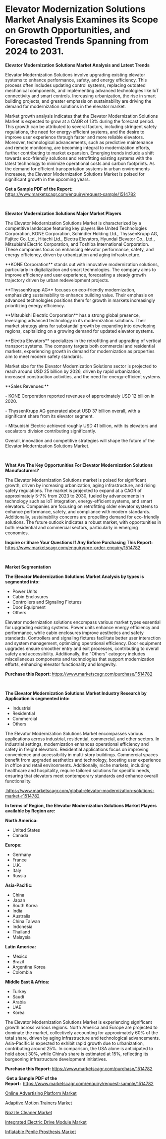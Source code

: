 <p><h1>Elevator Modernization Solutions Market Analysis Examines its Scope on Growth Opportunities, and Forecasted Trends Spanning from 2024 to 2031.</h1></p><p><strong>Elevator Modernization Solutions Market Analysis and Latest Trends</strong></p>
<p><p>Elevator Modernization Solutions involve upgrading existing elevator systems to enhance performance, safety, and energy efficiency. This process often includes updating control systems, replacing outdated mechanical components, and implementing advanced technologies like IoT connectivity and smart controls. Increasing urbanization, the rise in smart building projects, and greater emphasis on sustainability are driving the demand for modernization solutions in the elevator market.</p><p>Market growth analysis indicates that the Elevator Modernization Solutions Market is expected to grow at a CAGR of 13% during the forecast period. This growth can be attributed to several factors, including stringent safety regulations, the need for energy-efficient systems, and the desire to improve user experience through faster and more reliable elevators. Moreover, technological advancements, such as predictive maintenance and remote monitoring, are becoming integral to modernization efforts, further contributing to market expansion. Emerging trends include a shift towards eco-friendly solutions and retrofitting existing systems with the latest technology to minimize operational costs and carbon footprints. As the demand for efficient transportation systems in urban environments increases, the Elevator Modernization Solutions Market is poised for significant growth in the upcoming years.</p></p>
<p><strong>Get a Sample PDF of the Report:&nbsp;</strong> <a href="https://www.marketscagr.com/enquiry/request-sample/1514782?utm_campaign=1684&utm_medium=2&utm_source=Github&utm_content=ia&utm_term=27102024&utm_id=elevator-modernization-solutions">https://www.marketscagr.com/enquiry/request-sample/1514782</a></p>
<p>&nbsp;</p>
<p><strong>Elevator Modernization Solutions Major Market Players</strong></p>
<p><p>The Elevator Modernization Solutions Market is characterized by a competitive landscape featuring key players like United Technologies Corporation, KONE Corporation, Schindler Holding Ltd., ThyssenKrupp AG, Fujitec Co. Ltd., Hitachi Ltd., Electra Elevators, Hyundai Elevator Co., Ltd., Mitsubishi Electric Corporation, and Toshiba International Corporation. These companies focus on enhancing elevator performance, safety, and energy efficiency, driven by urbanization and aging infrastructure.</p><p>**KONE Corporation** stands out with innovative modernization solutions, particularly in digitalization and smart technologies. The company aims to improve efficiency and user experience, forecasting a steady growth trajectory driven by urban redevelopment projects.</p><p>**ThyssenKrupp AG** focuses on eco-friendly modernization, emphasizing sustainability to enhance building value. Their emphasis on advanced technologies positions them for growth in markets increasingly prioritizing energy efficiency.</p><p>**Mitsubishi Electric Corporation** has a strong global presence, leveraging advanced technology in its modernization solutions. Their market strategy aims for substantial growth by expanding into developing regions, capitalizing on a growing demand for updated elevator systems.</p><p>**Electra Elevators** specializes in the retrofitting and upgrading of vertical transport systems. The company targets both commercial and residential markets, experiencing growth in demand for modernization as properties aim to meet modern safety standards.</p><p>Market size for the Elevator Modernization Solutions sector is projected to reach around USD 25 billion by 2026, driven by rapid urbanization, increased construction activities, and the need for energy-efficient systems. </p><p>**Sales Revenues:** </p><p>- KONE Corporation reported revenues of approximately USD 12 billion in 2020.</p><p>- ThyssenKrupp AG generated about USD 37 billion overall, with a significant share from its elevator segment.</p><p>- Mitsubishi Electric achieved roughly USD 41 billion, with its elevators and escalators division contributing significantly.</p><p>Overall, innovation and competitive strategies will shape the future of the Elevator Modernization Solutions Market.</p></p>
<p>&nbsp;</p>
<p><strong>What Are The Key Opportunities For Elevator Modernization Solutions Manufacturers?</strong></p>
<p><p>The Elevator Modernization Solutions market is poised for significant growth, driven by increasing urbanization, aging infrastructure, and rising safety regulations. The market is projected to expand at a CAGR of approximately 5-7% from 2023 to 2030, fueled by advancements in technology such as IoT integration, energy-efficient systems, and smart elevators. Companies are focusing on retrofitting older elevator systems to enhance performance, safety, and compliance with modern standards. Additionally, sustainability concerns are propelling demand for eco-friendly solutions. The future outlook indicates a robust market, with opportunities in both residential and commercial sectors, particularly in emerging economies.</p></p>
<p><strong>Inquire or Share Your Questions If Any Before Purchasing This Report:</strong> <a href="https://www.marketscagr.com/enquiry/pre-order-enquiry/1514782?utm_campaign=1684&utm_medium=2&utm_source=Github&utm_content=ia&utm_term=27102024&utm_id=elevator-modernization-solutions">https://www.marketscagr.com/enquiry/pre-order-enquiry/1514782</a></p>
<p>&nbsp;</p>
<p><strong>Market Segmentation</strong></p>
<p><strong>The Elevator Modernization Solutions Market Analysis by types is segmented into:</strong></p>
<p><ul><li>Power Units</li><li>Cabin Enclosures</li><li>Controllers and Signaling Fixtures</li><li>Door Equipment</li><li>Others</li></ul></p>
<p><p>Elevator modernization solutions encompass various market types essential for upgrading existing systems. Power units enhance energy efficiency and performance, while cabin enclosures improve aesthetics and safety standards. Controllers and signaling fixtures facilitate better user interaction and system management, optimizing operational efficiency. Door equipment upgrades ensure smoother entry and exit processes, contributing to overall safety and accessibility. Additionally, the "Others" category includes miscellaneous components and technologies that support modernization efforts, enhancing elevator functionality and longevity.</p></p>
<p><strong>Purchase this Report:&nbsp;</strong><a href="https://www.marketscagr.com/purchase/1514782?utm_campaign=1684&utm_medium=2&utm_source=Github&utm_content=ia&utm_term=27102024&utm_id=elevator-modernization-solutions">https://www.marketscagr.com/purchase/1514782</a></p>
<p>&nbsp;</p>
<p><strong>The Elevator Modernization Solutions Market Industry Research by Application is segmented into:</strong></p>
<p><ul><li>Industrial</li><li>Residential</li><li>Commercial</li><li>Others</li></ul></p>
<p><p>The Elevator Modernization Solutions Market encompasses various applications across industrial, residential, commercial, and other sectors. In industrial settings, modernization enhances operational efficiency and safety in freight elevators. Residential applications focus on improving convenience and accessibility in multi-story buildings. Commercial spaces benefit from upgraded aesthetics and technology, boosting user experience in office and retail environments. Additionally, niche markets, including healthcare and hospitality, require tailored solutions for specific needs, ensuring that elevators meet contemporary standards and enhance overall functionality.</p></p>
<p><a href="https://www.marketscagr.com/global-elevator-modernization-solutions-market-r1514782?utm_campaign=1684&utm_medium=2&utm_source=Github&utm_content=ia&utm_term=27102024&utm_id=elevator-modernization-solutions">&nbsp;https://www.marketscagr.com/global-elevator-modernization-solutions-market-r1514782</a></p>
<p><strong>In terms of Region, the Elevator Modernization Solutions Market Players available by Region are:</strong></p>
<p>
    <p> <strong> North America: </strong>
        <ul>
            <li>United States</li>
            <li>Canada</li>
        </ul>
        </p> 
    <p> <strong> Europe: </strong>
        <ul>
            <li>Germany</li>
            <li>France</li>
            <li>U.K.</li>
            <li>Italy</li>
            <li>Russia</li>
        </ul>
        </p> 
    <p> <strong> Asia-Pacific: </strong>
        <ul>
            <li>China</li>
            <li>Japan</li>
            <li>South Korea</li>
            <li>India</li>
            <li>Australia</li>
            <li>China Taiwan</li>
            <li>Indonesia</li>
            <li>Thailand</li>
            <li>Malaysia</li>
        </ul>
        </p> 
    <p> <strong> Latin America: </strong>
        <ul>
            <li>Mexico</li>
            <li>Brazil</li>
            <li>Argentina Korea</li>
            <li>Colombia</li>
        </ul>
        </p> 
    <p> <strong> Middle East & Africa: </strong>
        <ul>
            <li>Turkey</li>
            <li>Saudi</li>
            <li>Arabia</li>
            <li>UAE</li>
            <li>Korea</li>
        </ul>
    </p>
    </p>
<p><p>The Elevator Modernization Solutions Market is experiencing significant growth across various regions. North America and Europe are projected to dominate the market, collectively accounting for approximately 60% of the total share, driven by aging infrastructure and technological advancements. Asia-Pacific is expected to exhibit rapid growth due to urbanization, contributing around 25%. In comparison, the USA alone is anticipated to hold about 30%, while China’s share is estimated at 15%, reflecting its burgeoning infrastructure development initiatives.</p></p>
<p><strong>Purchase this Report: </strong><a href="https://www.marketscagr.com/purchase/1514782?utm_campaign=1684&utm_medium=2&utm_source=Github&utm_content=ia&utm_term=27102024&utm_id=elevator-modernization-solutions">https://www.marketscagr.com/purchase/1514782</a></p>
<p>&nbsp;<strong>Get a Sample PDF of the Report:&nbsp;&nbsp;</strong><a href="https://www.marketscagr.com/enquiry/request-sample/1514782?utm_campaign=1684&utm_medium=2&utm_source=Github&utm_content=ia&utm_term=27102024&utm_id=elevator-modernization-solutions">https://www.marketscagr.com/enquiry/request-sample/1514782</a></p>
<p><strong></strong></p>
<p><p><a href="https://www.linkedin.com/pulse/online-advertising-platform-market-growth-outlook-from-qqhtc?utm_campaign=1684&utm_medium=2&utm_source=Github&utm_content=ia&utm_term=27102024&utm_id=elevator-modernization-solutions">Online Advertising Platform Market</a></p><p><a href="https://www.linkedin.com/pulse/adaptive-motion-trainers-market-outlook-complete-industry-pgfsc?utm_campaign=1684&utm_medium=2&utm_source=Github&utm_content=ia&utm_term=27102024&utm_id=elevator-modernization-solutions">Adaptive Motion Trainers Market</a></p><p><a href="https://www.linkedin.com/pulse/nozzle-cleaner-mosaic-piecing-together-global-market-dynamics-xqtuf?utm_campaign=1684&utm_medium=2&utm_source=Github&utm_content=ia&utm_term=27102024&utm_id=elevator-modernization-solutions">Nozzle Cleaner Market</a></p><p><a href="https://github.com/gailasejs/Market-Research-Report-List-1/blob/main/integrated-electric-drive-module-market.md?utm_campaign=1684&utm_medium=2&utm_source=Github&utm_content=ia&utm_term=27102024&utm_id=elevator-modernization-solutions">Integrated Electric Drive Module Market</a></p><p><a href="https://www.linkedin.com/pulse/key-drivers-inflatable-penile-prosthesis-market-trends-future-yozff?utm_campaign=1684&utm_medium=2&utm_source=Github&utm_content=ia&utm_term=27102024&utm_id=elevator-modernization-solutions">Inflatable Penile Prosthesis Market</a></p></p>